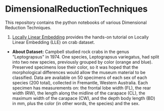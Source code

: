 # DimensionalReductionTechniques

This repository contains the python notebooks of various Dimensional Reduction Techniques.

1. <a href='https://github.com/dsharmabtg/DimensionalReductionTechniques/tree/master/Locally%20Linear%20Embedding'>Locally Linear Embedding</a> provides the hands-on tutorial on Locally Linear Embedding (LLE) on crab dataset.
  * **About Dataset:** 
           Campbell studied rock crabs in the genus "Leptograpsus" in 1974. One species, Leptograpsus variegatus, had split into two new species, previously grouped by    color (orange and blue). Preserved specimens lose their color, so it was hoped that the morphological differences would allow the museum material to be classified. 
           Data are available on 50 specimens of each sex of each species (200 total), collected in Fremantle, Western Australia. Each specimen has measurements on: the frontal lobe width (FL), the rear width (RW), the length along the midline of the carapace (CL), the maximum width of the carapace (CW), and the depth body length (BD) in mm, plus the color (in other words, the species) and the sex.
